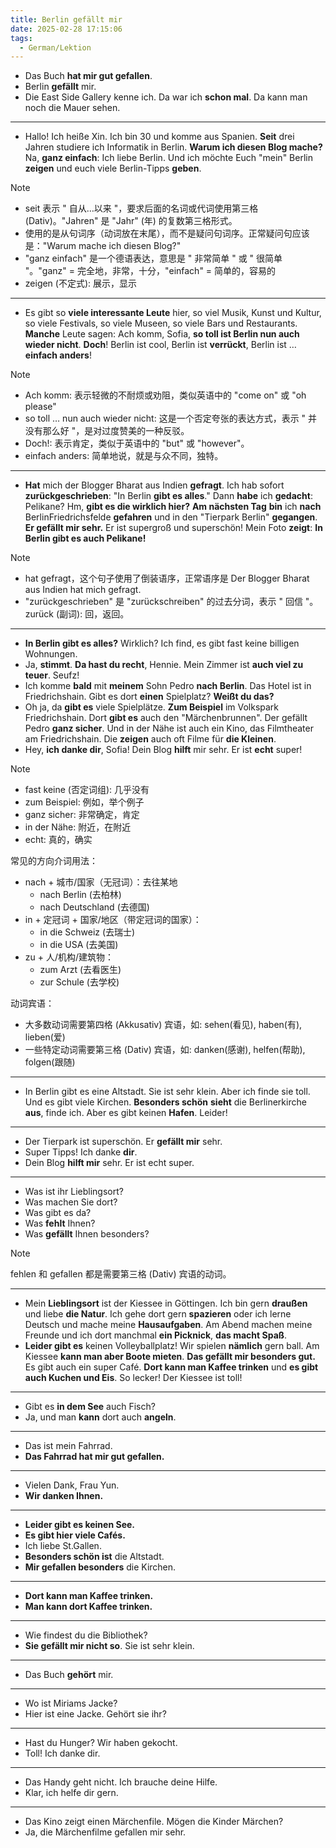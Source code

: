 ```yaml
---
title: Berlin gefällt mir
date: 2025-02-28 17:15:06
tags:
  - German/Lektion
---
```

- Das Buch **hat mir gut gefallen**.
- Berlin **gefällt** mir.
- Die East Side Gallery kenne ich. Da war ich **schon mal**. Da kann man noch die Mauer sehen.
---
- Hallo! Ich heiße Xin. Ich bin 30 und komme aus Spanien. **Seit** drei Jahren studiere ich Informatik in Berlin. **Warum ich diesen Blog mache?** Na, **ganz einfach**: Ich liebe Berlin. Und ich möchte Euch "mein" Berlin **zeigen** und euch viele Berlin-Tipps **geben**.

> [!NOTE]
>
> - seit 表示 " 自从…以来 "，要求后面的名词或代词使用第三格 (Dativ)。"Jahren" 是 "Jahr" (年) 的复数第三格形式。
> - 使用的是从句词序（动词放在末尾），而不是疑问句词序。正常疑问句应该是："Warum mache ich diesen Blog?"
> - "ganz einfach" 是一个德语表达，意思是 " 非常简单 " 或 " 很简单 "。"ganz" = 完全地，非常，十分，"einfach" = 简单的，容易的
> - zeigen (不定式): 展示，显示

---
- Es gibt so **viele interessante Leute** hier, so viel Musik, Kunst und Kultur, so viele Festivals, so viele Museen, so viele Bars und Restaurants. **Manche** Leute sagen: Ach komm, Sofia, **so toll ist Berlin nun auch wieder nicht**. **Doch**! Berlin ist cool, Berlin ist **verrückt**, Berlin ist … **einfach anders**!

> [!NOTE]
>
> - Ach komm: 表示轻微的不耐烦或劝阻，类似英语中的 "come on" 或 "oh please"
> - so toll … nun auch wieder nicht: 这是一个否定夸张的表达方式，表示 " 并没有那么好 "，是对过度赞美的一种反驳。
> - Doch!: 表示肯定，类似于英语中的 "but" 或 "however"。
> - einfach anders: 简单地说，就是与众不同，独特。

---
- **Hat** mich der Blogger Bharat aus Indien **gefragt**. Ich hab sofort **zurückgeschrieben**: "In Berlin **gibt es alles**." Dann **habe** ich **gedacht**: Pelikane? Hm, **gibt es die wirklich hier?** **Am nächsten Tag** **bin** ich **nach** BerlinFriedrichsfelde **gefahren** und in den "Tierpark Berlin" **gegangen**. **Er gefällt mir sehr.** Er ist supergroß und superschön! Mein Foto **zeigt**: **In Berlin gibt es auch Pelikane!**

> [!NOTE]
>
> - hat gefragt，这个句子使用了倒装语序，正常语序是 Der Blogger Bharat aus Indien hat mich gefragt.
> - "zurückgeschrieben" 是 "zurückschreiben" 的过去分词，表示 " 回信 "。zurück (副词): 回，返回。

---
- **In Berlin gibt es alles?** Wirklich? Ich find, es gibt fast keine billigen Wohnungen.
- Ja, **stimmt**. **Da hast du recht**, Hennie. Mein Zimmer ist **auch viel zu teuer**. Seufz!
- Ich komme **bald** mit **meinem** Sohn Pedro **nach Berlin**. Das Hotel ist in Friedrichshain. Gibt es dort **einen** Spielplatz? **Weißt du das?**
- Oh ja, da **gibt es** viele Spielplätze. **Zum Beispiel** im Volkspark Friedrichshain. Dort **gibt es** auch den "Märchenbrunnen". Der gefällt Pedro **ganz sicher**. Und in der Nähe ist auch ein Kino, das Filmtheater am Friedrichshain. Die **zeigen** auch oft Filme für **die Kleinen**.
- Hey, **ich danke dir**, Sofia! Dein Blog **hilft** mir sehr. Er ist **echt** super!

> [!NOTE]
>
> - fast keine (否定词组): 几乎没有
> - zum Beispiel: 例如，举个例子
> - ganz sicher: 非常确定，肯定
> - in der Nähe: 附近，在附近
> - echt: 真的，确实
>
> 常见的方向介词用法：
> - nach + 城市/国家（无冠词）：去往某地
>   - nach Berlin (去柏林)
>   - nach Deutschland (去德国)
> - in + 定冠词 + 国家/地区（带定冠词的国家）：
>   - in die Schweiz (去瑞士)
>   - in die USA (去美国)
> - zu + 人/机构/建筑物：
>   - zum Arzt (去看医生)
>   - zur Schule (去学校)
>
> 动词宾语：
> - 大多数动词需要第四格 (Akkusativ) 宾语，如: sehen(看见), haben(有), lieben(爱)
> - 一些特定动词需要第三格 (Dativ) 宾语，如: danken(感谢), helfen(帮助), folgen(跟随)

---
- In Berlin gibt es eine Altstadt. Sie ist sehr klein. Aber ich finde sie toll. Und es gibt viele Kirchen. **Besonders schön** **sieht** die Berlinerkirche **aus**, finde ich. Aber es gibt keinen **Hafen**. Leider!
---
- Der Tierpark ist superschön. Er **gefällt mir** sehr.
- Super Tipps! Ich danke **dir**.
- Dein Blog **hilft mir** sehr. Er ist echt super.
---
- Was ist ihr Lieblingsort?
- Was machen Sie dort?
- Was gibt es da?
- Was **fehlt** Ihnen?
- Was **gefällt** Ihnen besonders?

> [!NOTE]
>
> fehlen 和 gefallen 都是需要第三格 (Dativ) 宾语的动词。

---
- Mein **Lieblingsort** ist der Kiessee in Göttingen. Ich bin gern **draußen** und liebe **die Natur**. Ich gehe dort gern **spazieren** oder ich lerne Deutsch und mache meine **Hausaufgaben**. Am Abend machen meine Freunde und ich dort manchmal **ein Picknick**, **das macht Spaß**.
- **Leider gibt es** keinen Volleyballplatz! Wir spielen **nämlich** gern ball. Am Kiessee **kann man aber Boote mieten**. **Das gefällt mir besonders gut.** Es gibt auch ein super Café. **Dort kann man Kaffee trinken** und **es gibt auch Kuchen und Eis**. So lecker! Der Kiessee ist toll!
---
- Gibt es **in dem See** auch Fisch?
- Ja, und man **kann** dort auch **angeln**.
---
- Das ist mein Fahrrad.
- **Das Fahrrad hat mir gut gefallen.**
---
- Vielen Dank, Frau Yun.
- **Wir danken Ihnen.**
---
- **Leider gibt es keinen See.**
- **Es gibt hier viele Cafés.**
- Ich liebe St.Gallen.
- **Besonders schön ist** die Altstadt.
- **Mir gefallen besonders** die Kirchen.
---
- **Dort kann man Kaffee trinken.**
- **Man kann dort Kaffee trinken.**
---
- Wie findest du die Bibliothek?
- **Sie gefällt mir nicht so**. Sie ist sehr klein.
---
- Das Buch **gehört** mir.
---
- Wo ist Miriams Jacke?
- Hier ist eine Jacke. Gehört sie ihr?
---
- Hast du Hunger? Wir haben gekocht.
- Toll! Ich danke dir.
---
- Das Handy geht nicht. Ich brauche deine Hilfe.
- Klar, ich helfe dir gern.
---
- Das Kino zeigt einen Märchenfile. Mögen die Kinder Märchen?
- Ja, die Märchenfilme gefallen mir sehr.
